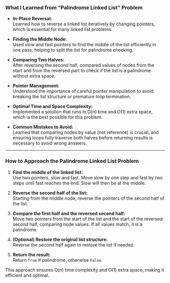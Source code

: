 ### What I Learned from “Palindrome Linked List” Problem

- **In-Place Reversal:**  
  Learned how to reverse a linked list iteratively by changing pointers, which is essential for many linked list problems.

- **Finding the Middle Node:**  
  Used slow and fast pointers to find the middle of the list efficiently in one pass, helping to split the list for palindrome checking.

- **Comparing Two Halves:**  
  After reversing the second half, compared values of nodes from the start and from the reversed part to check if the list is a palindrome without extra space.

- **Pointer Management:**  
  Understood the importance of careful pointer manipulation to avoid breaking the list structure or premature loop termination.

- **Optimal Time and Space Complexity:**  
  Implemented a solution that runs in O(n) time and O(1) extra space, which is the best possible for this problem.

- **Common Mistakes to Avoid:**  
  Learned that comparing nodes by value (not reference) is crucial, and ensuring loops fully traverse both halves before returning results is necessary to avoid wrong answers.

---

### How to Approach the Palindrome Linked List Problem

1. **Find the middle of the linked list:**  
   Use two pointers, slow and fast. Move slow by one step and fast by two steps until fast reaches the end. Slow will then be at the middle.

2. **Reverse the second half of the list:**  
   Starting from the middle node, reverse the pointers of the second half of the list.

3. **Compare the first half and the reversed second half:**  
   Move two pointers from the start of the list and the start of the reversed second half, comparing node values. If all values match, it is a palindrome.

4. **(Optional) Restore the original list structure:**  
   Reverse the second half again to restore the list if needed.

5. **Return the result:**  
   Return `True` if palindrome, otherwise `False`.

This approach ensures O(n) time complexity and O(1) extra space, making it efficient and optimal.
